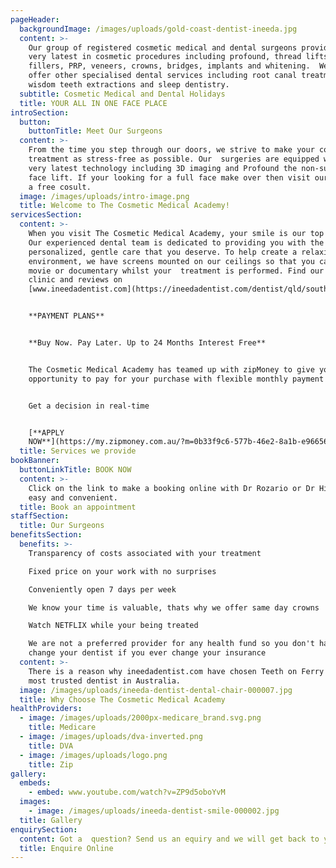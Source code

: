 ```yaml
---
pageHeader:
  backgroundImage: /images/uploads/gold-coast-dentist-ineeda.jpg
  content: >-
    Our group of registered cosmetic medical and dental surgeons provide the
    very latest in cosmetic procedures including profound, thread lifts, Botox,
    fillers, PRP, veneers, crowns, bridges, implants and whitening.  We also
    offer other specialised dental services including root canal treatment,
    wisdom teeth extractions and sleep dentistry.
  subtitle: Cosmetic Medical and Dental Holidays
  title: YOUR ALL IN ONE FACE PLACE
introSection:
  button:
    buttonTitle: Meet Our Surgeons
  content: >-
    From the time you step through our doors, we strive to make your cosmetic
    treatment as stress-free as possible. Our  surgeries are equipped with the
    very latest technology including 3D imaging and Profound the non-surgical
    face lift. If your looking for a full face make over then visit our team for
    a free cosult.
  image: /images/uploads/intro-image.png
  title: Welcome to The Cosmetic Medical Academy!
servicesSection:
  content: >-
    When you visit The Cosmetic Medical Academy, your smile is our top priority.
    Our experienced dental team is dedicated to providing you with the
    personalized, gentle care that you deserve. To help create a relaxing
    environment, we have screens mounted on our ceilings so that you can watch a
    movie or documentary whilst your  treatment is performed. Find our dental
    clinic and reviews on
    [www.ineedadentist.com](https://ineedadentist.com/dentist/qld/southport/teeth-ferry)


    **PAYMENT PLANS**


    **Buy Now. Pay Later. Up to 24 Months Interest Free**


    The Cosmetic Medical Academy has teamed up with zipMoney to give you the
    opportunity to pay for your purchase with flexible monthly payment plans.


    Get a decision in real-time


    [**APPLY
    NOW**](https://my.zipmoney.com.au/?m=0b33f9c6-577b-46e2-8a1b-e96656e0f35f)
  title: Services we provide
bookBanner:
  buttonLinkTitle: BOOK NOW
  content: >-
    Click on the link to make a booking online with Dr Rozario or Dr Hills, its
    easy and convenient.
  title: Book an appointment
staffSection:
  title: Our Surgeons
benefitsSection:
  benefits: >-
    Transparency of costs associated with your treatment

    Fixed price on your work with no surprises

    Conveniently open 7 days per week

    We know your time is valuable, thats why we offer same day crowns

    Watch NETFLIX while your being treated

    We are not a preferred provider for any health fund so you don't have to
    change your dentist if you ever change your insurance
  content: >-
    There is a reason why ineedadentist.com have chosen Teeth on Ferry as the
    most trusted dentist in Australia.
  image: /images/uploads/ineeda-dentist-dental-chair-000007.jpg
  title: Why Choose The Cosmetic Medical Academy
healthProviders:
  - image: /images/uploads/2000px-medicare_brand.svg.png
    title: Medicare
  - image: /images/uploads/dva-inverted.png
    title: DVA
  - image: /images/uploads/logo.png
    title: Zip
gallery:
  embeds:
    - embed: www.youtube.com/watch?v=ZP9d5oboYvM
  images:
    - image: /images/uploads/ineeda-dentist-smile-000002.jpg
  title: Gallery
enquirySection:
  content: Got a  question? Send us an equiry and we will get back to you today.
  title: Enquire Online
---
```

